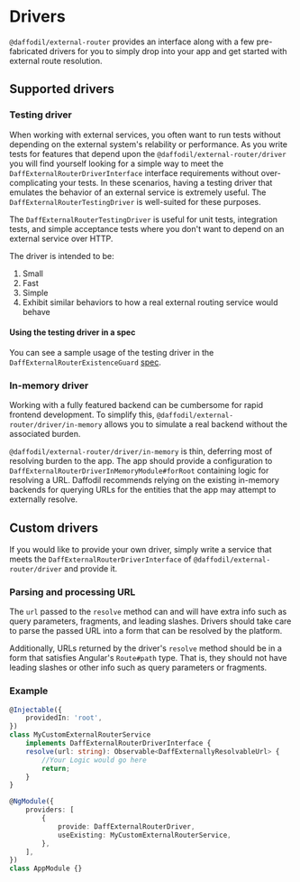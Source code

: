 # Drivers
`@daffodil/external-router` provides an interface along with a few pre-fabricated drivers for you to simply drop into your app and get started with external route resolution.

## Supported drivers

### Testing driver
When working with external services, you often want to run tests without depending on the external system's relability or performance. As you write tests for features that depend upon the `@daffodil/external-router/driver` you will find yourself looking for a simple way to meet the `DaffExternalRouterDriverInterface` interface requirements without over-complicating your tests. In these scenarios, having a testing driver that emulates the behavior of an external service is extremely useful. The `DaffExternalRouterTestingDriver` is well-suited for these purposes.

The `DaffExternalRouterTestingDriver` is useful for unit tests, integration tests, and simple acceptance tests where you don't want to depend on an external service over HTTP.

The driver is intended to be:
1. Small
2. Fast
3. Simple
4. Exhibit similar behaviors to how a real external routing service would behave

#### Using the testing driver in a spec
You can see a sample usage of the testing driver in the `DaffExternalRouterExistenceGuard` [spec](https://github.com/graycoreio/daffodil/tree/develop/libs/external-router/routing/src/guard).

### In-memory driver
Working with a fully featured backend can be cumbersome for rapid frontend development. To simplify this, `@daffodil/external-router/driver/in-memory` allows you to simulate a real backend without the associated burden.

`@daffodil/external-router/driver/in-memory` is thin, deferring most of resolving burden to the app. The app should provide a configuration to `DaffExternalRouterDriverInMemoryModule#forRoot` containing logic for resolving a URL. Daffodil recommends relying on the existing in-memory backends for querying URLs for the entities that the app may attempt to externally resolve.

## Custom drivers
If you would like to provide your own driver, simply write a service that meets the `DaffExternalRouterDriverInterface` of `@daffodil/external-router/driver` and provide it.

### Parsing and processing URL
The `url` passed to the `resolve` method can and will have extra info such as query parameters, fragments, and leading slashes. Drivers should take care to parse the passed URL into a form that can be resolved by the platform.

Additionally, URLs returned by the driver's `resolve` method should be in a form that satisfies Angular's `Route#path` type. That is, they should not have leading slashes or other info such as query parameters or fragments.

### Example
```ts
@Injectable({
	providedIn: 'root',
})
class MyCustomExternalRouterService
	implements DaffExternalRouterDriverInterface {
	resolve(url: string): Observable<DaffExternallyResolvableUrl> {
		//Your Logic would go here
		return;
	}
}

@NgModule({
	providers: [
		{
			provide: DaffExternalRouterDriver,
			useExisting: MyCustomExternalRouterService,
		},
	],
})
class AppModule {}
```
